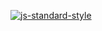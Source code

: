 [![js-standard-style](https://img.shields.io/badge/code%20style-standard-brightgreen.svg)](https://github.com/feross/standard)